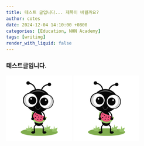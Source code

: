 ```yaml
---
title: 테스트 글입니다... 제목이 바뀔까요?
author: cotes
date: 2024-12-04 14:10:00 +0800
categories: [Education, NHN Academy]
tags: [writing]
render_with_liquid: false
---
```



### 테스트글입니다.

![이미지](\assets\img\favicons\apple-touch-icon.png)
![tt](/assets/img/favicons/apple-touch-icon.png)